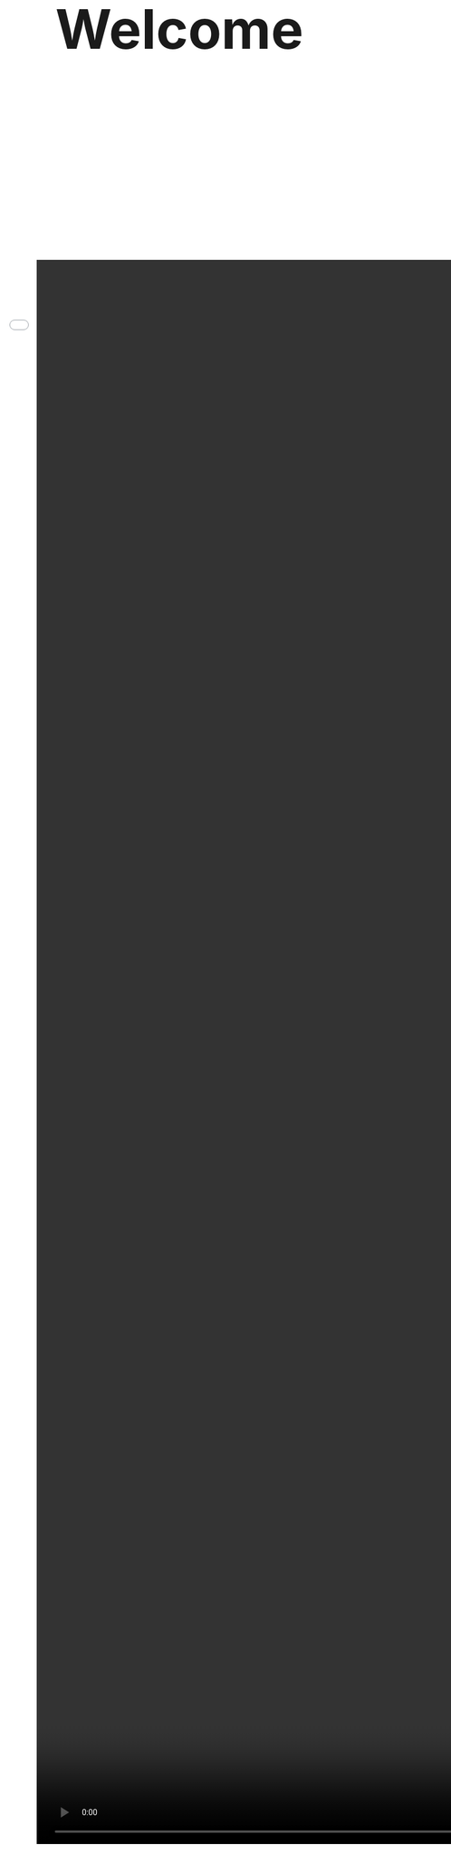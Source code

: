 ```yaml
---
hide:
- toc

footer: "Did you click (and hold) on the background?"
---
```


<iframe style="position: fixed; top: 0; left: 0; width: 100vw; height: 100vh" allowtransparency="true" frameBorder="0" src="interactive/index.html">
</iframe>

<h1 style="position: relative; z-index: 1; font-size: 10vw; margin: 0;"><center><b>Welcome</b></center></h1>

<div class="cards">
    <a href="1" class="card">
        <img src="https://images-ext-1.discordapp.net/external/DOQryAi5r3twKOAClq8GkVq5fDSfX7cXoJX7FFWVs8w/https/static.scientificamerican.com/sciam/cache/file/D98268F4-B69A-4552-9B6122A4052D56C4_source.jpg?width=1600&height=900" class="card__image" alt="" />
        <div class="card__overlay">
            <p class="card__title">Neutron Stars</p>
            <p class="card__description">What are they really?</p>
        </div>
    </a>   
    <a href="5" class="card">
        <img src="https://hips.hearstapps.com/pop.h-cdn.co/assets/16/46/640x352/gallery-1479416701-screen-shot-2016-11-17-at-40413-pm.jpg" class="card__image" alt="" />
        <div class="card__overlay">
            <p class="card__title">Quark Matter</p>
            <p class="card__description">Why does it matter?</p>
        </div>
    </a>    
    <a href="6" class="card">
        <img src="https://www.spacerobotics.eu/wp-content/uploads/2018/11/strange-matter-1080x675.png" class="card__image" alt="" />
        <div class="card__overlay">
            <p class="card__title">Strange Matter</p>
            <p class="card__description">And where could we find it?</p>
        </div>
    </a>    
    <a href="quiz/index.html" class="card">
        <img src="https://cdn.cloudflare.steamstatic.com/steam/apps/945360/header.jpg?t=1646296970" class="card__image" alt="" />
        <div class="card__overlay">
            <p class="card__title">Become a Neutron Star</p>
            <p class="card__description">Help a supergiant star become the neutron star it was destined to be!</p>
        </div>
    </a>   
</div>

<h2 style="font-size: 4vw; margin: 0;"><center><b>Why Neutron Stars?</b></center></h2>


<center><video style="position: relative; z-index: 1; height: 70vh; aspect-ratio: 16 / 9;" autoplay controls>
    <source src="assets/Part1.mp4" type="video/mp4">
</video></center>
